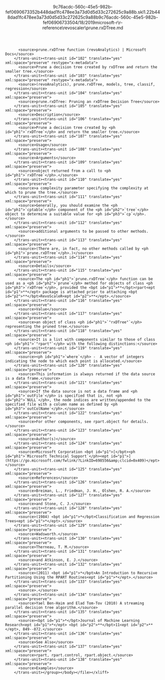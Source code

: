 <?xml version="1.0"?><xliff version="1.2" xmlns="urn:oasis:names:tc:xliff:document:1.2" xmlns:xsi="http://www.w3.org/2001/XMLSchema-instance" xsi:schemaLocation="urn:oasis:names:tc:xliff:document:1.2 xliff-core-1.2-transitional.xsd"><file datatype="xml" original="prune.rxDTree.md" source-language="en-US" target-language="en-US"><header><tool tool-id="mdxliff" tool-name="mdxliff" tool-version="1.0-d1654b2" tool-company="Microsoft" /><xliffext:skl_file_name xmlns:xliffext="urn:microsoft:content:schema:xliffextensions">9c76acdc-560c-45e5-982b-fef0690673352b448dad1fc478ee3a73d0d5d33c272625c9a88b.skl</xliffext:skl_file_name><xliffext:version xmlns:xliffext="urn:microsoft:content:schema:xliffextensions">1.2</xliffext:version><xliffext:ms.openlocfilehash xmlns:xliffext="urn:microsoft:content:schema:xliffextensions">2b448dad1fc478ee3a73d0d5d33c272625c9a88b</xliffext:ms.openlocfilehash><xliffext:ms.sourcegitcommit xmlns:xliffext="urn:microsoft:content:schema:xliffextensions">9c76acdc-560c-45e5-982b-fef069067335</xliffext:ms.sourcegitcommit><xliffext:ms.lasthandoff xmlns:xliffext="urn:microsoft:content:schema:xliffextensions">04/18/2019</xliffext:ms.lasthandoff><xliffext:ms.openlocfilepath xmlns:xliffext="urn:microsoft:content:schema:xliffextensions">microsoft-r\r-reference\revoscaler\prune.rxDTree.md</xliffext:ms.openlocfilepath></header><body><group id="content" extype="content"><trans-unit id="101" translate="yes" xml:space="preserve" restype="x-metadata">
          <source>prune.rxDTree function (revoAnalytics) | Microsoft Docs</source>
        </trans-unit><trans-unit id="102" translate="yes" xml:space="preserve" restype="x-metadata">
          <source>Prune a decision tree created by rxDTree and return the smaller tree.</source>
        </trans-unit><trans-unit id="103" translate="yes" xml:space="preserve" restype="x-metadata">
          <source>(revoAnalytics), prune.rxDTree, models, tree, classif, regression</source>
        </trans-unit><trans-unit id="104" translate="yes" xml:space="preserve">
          <source>prune.rxDTree: Pruning an rxDTree Decision Tree</source>
        </trans-unit><trans-unit id="105" translate="yes" xml:space="preserve">
          <source>Description</source>
        </trans-unit><trans-unit id="106" translate="yes" xml:space="preserve">
          <source>Prune a decision tree created by <ph id="ph1">`rxDTree`</ph> and return the smaller tree.</source>
        </trans-unit><trans-unit id="107" translate="yes" xml:space="preserve">
          <source>Usage</source>
        </trans-unit><trans-unit id="108" translate="yes" xml:space="preserve">
          <source>Arguments</source>
        </trans-unit><trans-unit id="109" translate="yes" xml:space="preserve">
          <source>object returned from a call to <ph id="ph1">`rxDTree`</ph>.</source>
        </trans-unit><trans-unit id="110" translate="yes" xml:space="preserve">
          <source>a complexity parameter specifying the complexity at which to prune the tree.</source>
        </trans-unit><trans-unit id="111" translate="yes" xml:space="preserve">
          <source>Generally, you should examine the <ph id="ph1">`cptable`</ph> component of the <ph id="ph2">`tree`</ph> object to determine a suitable value for <ph id="ph3">`cp`</ph>.</source>
        </trans-unit><trans-unit id="112" translate="yes" xml:space="preserve">
          <source>additional arguments to be passed to other methods.</source>
        </trans-unit><trans-unit id="113" translate="yes" xml:space="preserve">
          <source>(There are, in fact, no other methods called by <ph id="ph1">`prune.rxDTree`</ph>.)</source>
        </trans-unit><trans-unit id="114" translate="yes" xml:space="preserve">
          <source>Details</source>
        </trans-unit><trans-unit id="115" translate="yes" xml:space="preserve">
          <source>The <ph id="ph1">`prune.rxDTree`</ph> function can be used as a <ph id="ph2">`prune`</ph> method for objects of class <ph id="ph3">`rxDTree`</ph>, provided the <bpt id="p1">**</bpt>rpart<ept id="p1">**</ept> package is attached prior to attaching <bpt id="p2">**</bpt>RevoScaleR<ept id="p2">**</ept>.</source>
        </trans-unit><trans-unit id="116" translate="yes" xml:space="preserve">
          <source>Value</source>
        </trans-unit><trans-unit id="117" translate="yes" xml:space="preserve">
          <source>an object of class <ph id="ph1">`"rxDTree"`</ph> representing the pruned tree.</source>
        </trans-unit><trans-unit id="118" translate="yes" xml:space="preserve">
          <source>It is a list with components similar to those of class <ph id="ph1">`"rpart"`</ph> with the following distinctions:</source>
        </trans-unit><trans-unit id="119" translate="yes" xml:space="preserve">
          <source><ph id="ph1">`where`</ph> -  A vector of integers indicating the node to which each point is allocated.</source>
        </trans-unit><trans-unit id="120" translate="yes" xml:space="preserve">
          <source>This information is always returned if the data source is a data frame.</source>
        </trans-unit><trans-unit id="121" translate="yes" xml:space="preserve">
          <source>If the data source is not a data frame and <ph id="ph1">`outFile`</ph> is specified that is, not <ph id="ph2">`NULL`</ph>, the node indices are written/appended to the specified file with a column name as defined by <ph id="ph3">`outColName`</ph>.</source>
        </trans-unit><trans-unit id="122" translate="yes" xml:space="preserve">
          <source>For other components, see rpart.object for details.</source>
        </trans-unit><trans-unit id="123" translate="yes" xml:space="preserve">
          <source>Author(s)</source>
        </trans-unit><trans-unit id="124" translate="yes" xml:space="preserve">
          <source>Microsoft Corporation <bpt id="p1">[</bpt><ph id="ph1">`Microsoft Technical Support`</ph><ept id="p1">](https://go.microsoft.com/fwlink/?LinkID=698556&amp;clcid=0x409)</ept></source>
        </trans-unit><trans-unit id="125" translate="yes" xml:space="preserve">
          <source>References</source>
        </trans-unit><trans-unit id="126" translate="yes" xml:space="preserve">
          <source>Breiman, L., Friedman, J. H., Olshen, R. A.</source>
        </trans-unit><trans-unit id="127" translate="yes" xml:space="preserve">
          <source>and Stone, C. J.</source>
        </trans-unit><trans-unit id="128" translate="yes" xml:space="preserve">
          <source>(1984) <bpt id="p1">*</bpt>Classification and Regression Trees<ept id="p1">*</ept>.</source>
        </trans-unit><trans-unit id="129" translate="yes" xml:space="preserve">
          <source>Wadsworth.</source>
        </trans-unit><trans-unit id="130" translate="yes" xml:space="preserve">
          <source>Therneau, T. M.</source>
        </trans-unit><trans-unit id="131" translate="yes" xml:space="preserve">
          <source>and Atkinson, E. J.</source>
        </trans-unit><trans-unit id="132" translate="yes" xml:space="preserve">
          <source>(2011) <bpt id="p1">*</bpt>An Introduction to Recursive Partitioning Using the RPART Routines<ept id="p1">*</ept>.</source>
        </trans-unit><trans-unit id="133" translate="yes" xml:space="preserve">
          <source>.</source>
        </trans-unit><trans-unit id="134" translate="yes" xml:space="preserve">
          <source>Yael Ben-Haim and Elad Tom-Tov (2010) A streaming parallel decision tree algorithm.</source>
        </trans-unit><trans-unit id="135" translate="yes" xml:space="preserve">
          <source><bpt id="p1">*</bpt>Journal of Machine Learning Research<ept id="p1">*</ept> <bpt id="p2">**</bpt>11<ept id="p2">**</ept>, 849--872.</source>
        </trans-unit><trans-unit id="136" translate="yes" xml:space="preserve">
          <source>See Also</source>
        </trans-unit><trans-unit id="137" translate="yes" xml:space="preserve">
          <source>rpart, rpart.control, rpart.object.</source>
        </trans-unit><trans-unit id="138" translate="yes" xml:space="preserve">
          <source>Examples</source>
        </trans-unit></group></body></file></xliff>